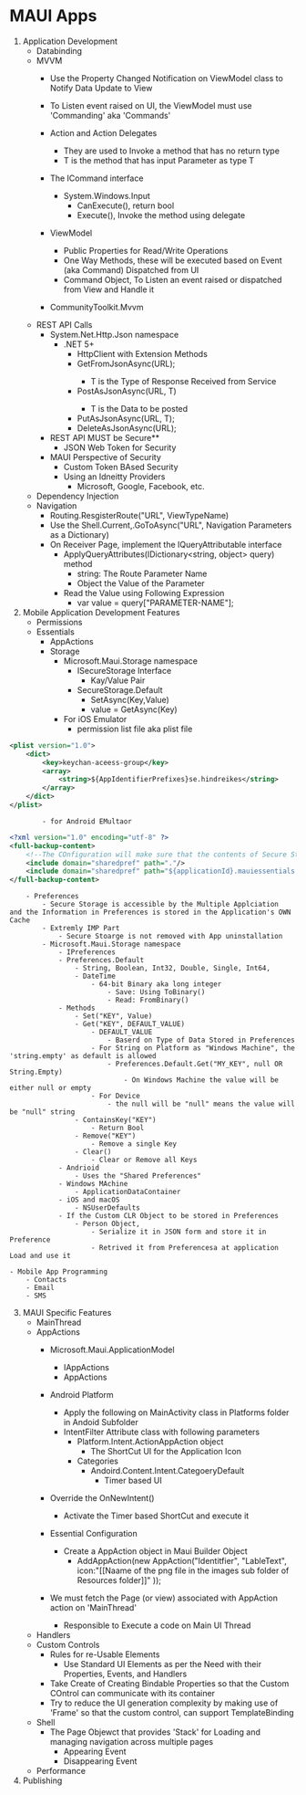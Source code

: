 
# MAUI Apps

1. Application Development
	- Databinding
	- MVVM
		- Use the Property Changed Notification on ViewModel class to Notify Data Update to View

		- To Listen event raised on UI, the ViewModel must use 'Commanding' aka 'Commands'
		- Action and Action<T> Delegates
			- They are used to Invoke a method that has no return type
			- T is the method that has input Parameter as type T
		- The ICommand interface
			- System.Windows.Input
				- CanExecute(), return bool
				- Execute(), Invoke the method using delegate
		- ViewModel
			- Public Properties for Read/Write Operations
			- One Way Methods, these will be executed based on Event (aka Command) Dispatched from UI
			- Command Object, To Listen an event raised or dispatched from View and Handle it
		- CommunityToolkit.Mvvm
	- REST API Calls
		- System.Net.Http.Json namespace
			- .NET 5+
				- HttpClient with Extension Methods
				- GetFromJsonAsync<T>(URL);
					- T is the Type of Response Received from Service
				- PostAsJsonAsync<T>(URL, T)
					- T is the Data to be posted
				- PutAsJsonAsync<T>(URL, T);
				- DeleteAsJsonAsync<T>(URL);
		- REST API MUST be Secure**
			- JSON Web Token for Security
		- MAUI Perspective of Security
			- Custom Token BAsed Security
			- Using an Idneitty Providers
				- Microsoft, Google, Facebook, etc.
	- Dependency Injection
	- Navigation
		- Routing.ResgisterRoute("URL", ViewTypeName)
		- Use the Shell.Current,.GoToAsync("URL", Navigation Parameters as a Dictionary)
		- On Receiver Page, implement the IQueryAttributable interface 
			- ApplyQueryAttributes(IDictionary<string, object> query) method
				- string: The Route Parameter Name
				- Object the Value of the Parameter
			- Read the Value using Following Expression
				- var value = query["PARAMETER-NAME"];
2. Mobile Application Development Features
	- Permissions
	- Essentials
		- AppActions
		- Storage
			- Microsoft.Maui.Storage namespace
				- ISecureStorage Interface
					- Kay/Value Pair
				- SecureStorage.Default
					- SetAsync(Key,Value)
					- value = GetAsync(Key)
			- For iOS Emulator
				- permission list file aka plist file
```` xml
<plist version="1.0">
	<dict>
		<key>keychan-aceess-group</key>
		<array>
			<string>${AppIdentifierPrefixes}se.hindreikes</string>
		</array>
	</dict>
</plist>
````
			- for Android EMultaor
```` xml
<?xml version="1.0" encoding="utf-8" ?>
<full-backup-content>
	<!--The COnfiguration will make sure that the contents of Secure Storage are available across all Application-->
	<include domain="sharedpref" path="."/>
	<include domain="sharedpref" path="${applicationId}.mauiessentials.xml"/>
</full-backup-content>
````
		- Preferences
			- Secure Storage is accessible by the Multiple Applciation  and the Information in Preferences is stored in the Application's OWN Cache
			- Extremly IMP Part
				- Secure Stoarge is not removed with App uninstallation
			- Microsoft.Maui.Storage namespace
				- IPreferences 
				- Preferences.Default
					- String, Boolean, Int32, Double, Single, Int64, 
					- DateTime
						- 64-bit Binary aka long integer
							- Save: Using ToBinary()
							- Read: FromBinary()
				- Methods
					- Set("KEY", Value)
					- Get("KEY", DEFAULT_VALUE)
						- DEFAULT_VALUE
							- Baserd on Type of Data Stored in Preferences
						- For String on Platform as "Windows Machine", the 'string.empty' as default is allowed
							- Preferences.Default.Get("MY_KEY", null OR String.Empty)
								- On Windows Machine the value will be either null or empty
						- For Device
							- the null will be "null" means the value will be "null" string
					- ContainsKey("KEY")
						- Return Bool
					- Remove("KEY")
						- Remove a single Key
					- Clear()
						- Clear or Remove all Keys
				- Andrioid
					- Uses the "Shared Preferences"
				- Windows MAchine
					- ApplicationDataContainer
				- iOS and macOS
					- NSUserDefaults
				- If the Custom CLR Object to be stored in Preferences
					- Person Object, 
						- Serialize it in JSON form and store it in Preference
						- Retrived it from Preferencesa at application Load and use it
			
	- Mobile App Programming
		- Contacts
		- Email
		- SMS
3. MAUI Specific Features
	- MainThread
	- AppActions
		- Microsoft.Maui.ApplicationModel
			- IAppActions
			- AppActions
		- Android Platform
			- Apply the following on MainActivity class in Platforms folder in Andoid Subfolder 
			- IntentFilter Attribute class with following parameters
				- Platform.Intent.ActionAppAction object
					- The ShortCut UI for the Application Icon
				- Categories
					- Andoird.Content.Intent.CategoeryDefault
						- Timer based UI
		-  Override the OnNewIntent()
			- Activate the Timer based ShortCut and execute it
		- Essential Configuration
			- Create a AppAction object in Maui Builder Object
				- AddAppAction(new AppAction("Identitfier", "LableText", icon:"[[Naame of the png file in the images sub folder of Resources folder]]" ));

		- We must fetch the Page (or view) associated with AppAction action on 'MainThread'
			- Responsible to Execute a code on Main UI Thread
	- Handlers
	- Custom Controls
		- Rules for re-Usable Elements
			- Use Standard UI Elements as per the Need with their Properties, Events, and Handlers
		- Take Create of Creating Bindable Properties so that the Custom COntrol can communicate with its container	
		- Try to reduce the UI generation complexity by making use of 'Frame' so that the custom control, can support TemplateBinding
	- Shell
		- The Page Objewct that provides 'Stack' for Loading and managing navigation across multiple pages
			- Appearing Event
			- Disappearing Event
	- Performance
4. Publishing